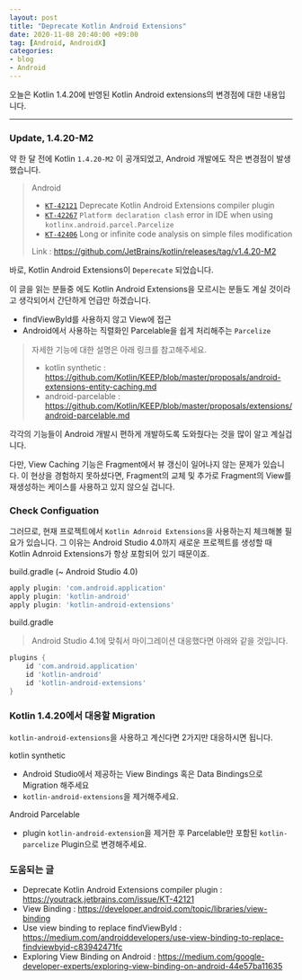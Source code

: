 ```yaml
---
layout: post
title: "Deprecate Kotlin Android Extensions"
date: 2020-11-08 20:40:00 +09:00
tag: [Android, AndroidX]
categories:
- blog
- Android
---
```


오늘은 Kotlin 1.4.20에 반영된 Kotlin Android extensions의 변경점에 대한 내용입니다.

<!--more-->

------

### Update, 1.4.20-M2

약 한 달 전에 Kotlin `1.4.20-M2` 이 공개되었고, Android 개발에도 작은 변경점이 발생했습니다.

> Android
>
> - [`KT-42121`](https://youtrack.jetbrains.com/issue/KT-42121) Deprecate Kotlin Android Extensions compiler plugin
> - [`KT-42267`](https://youtrack.jetbrains.com/issue/KT-42267) `Platform declaration clash` error in IDE when using `kotlinx.android.parcel.Parcelize`
> - [`KT-42406`](https://youtrack.jetbrains.com/issue/KT-42406) Long or infinite code analysis on simple files modification
>
> Link : https://github.com/JetBrains/kotlin/releases/tag/v1.4.20-M2

바로, Kotlin Android Extensions이 `Deperecate` 되었습니다. 

이 글을 읽는 분들중 에도 Kotlin Android Extensions을 모르시는 분들도 계실 것이라고 생각되어서 간단하게 언급만 하겠습니다.

- findViewById를 사용하지 않고 View에 접근
- Android에서 사용하는 직렬화인 Parcelable을 쉽게 처리해주는 `Parcelize`

> 자세한 기능에 대한 설명은 아래 링크를 참고해주세요.
>
> - kotlin synthetic : https://github.com/Kotlin/KEEP/blob/master/proposals/android-extensions-entity-caching.md
> - android-parcelable : https://github.com/Kotlin/KEEP/blob/master/proposals/extensions/android-parcelable.md

각각의 기능들이 Android 개발시 편하게 개발하도록 도와줬다는 것을 많이 알고 계실겁니다. 

다만, View Caching 기능은 Fragment에서 뷰 갱신이 일어나지 않는 문제가 있습니다. 이 현상을 경험하지 못하셨다면, Fragment의 교체 및 추가로 Fragment의 View를 재생성하는 케이스를 사용하고 있지 않으실 겁니다.

### Check Configuation

그러므로, 현재 프로젝트에서 `Kotlin Adnroid Extensions`을 사용하는지 체크해볼 필요가 있습니다. 그 이유는 Android Studio 4.0까지 새로운 프로젝트를 생성할 때 Kotlin Adnroid Extensions가 항상 포함되어 있기 때문이죠.

build.gradle (~ Android Studio 4.0)

```groovy
apply plugin: 'com.android.application'
apply plugin: 'kotlin-android'
apply plugin: 'kotlin-android-extensions'
```

build.gradle

> Android Studio 4.1에 맞춰서 마이그레이션 대응했다면 아래와 같을 것입니다.

```groovy
plugins {
    id 'com.android.application'
    id 'kotlin-android'
    id 'kotlin-android-extensions'
}
```

### Kotlin 1.4.20에서 대응할 Migration

`kotlin-android-extensions`을 사용하고 계신다면 2가지만 대응하시면 됩니다.

kotlin synthetic

- Android Studio에서 제공하는 View Bindings 혹은 Data Bindings으로 Migration 해주세요
- `kotlin-android-extensions`을 제거해주세요.

Android Parcelable

- plugin `kotlin-android-extension`을 제거한 후 Parcelable만 포함된 `kotlin-parcelize` Plugin으로 변경해주세요.

### 도움되는 글

- Deprecate Kotlin Android Extensions compiler plugin : https://youtrack.jetbrains.com/issue/KT-42121
- View Binding : https://developer.android.com/topic/libraries/view-binding
- Use view binding to replace findViewById : https://medium.com/androiddevelopers/use-view-binding-to-replace-findviewbyid-c83942471fc
- Exploring View Binding on Android : https://medium.com/google-developer-experts/exploring-view-binding-on-android-44e57ba11635